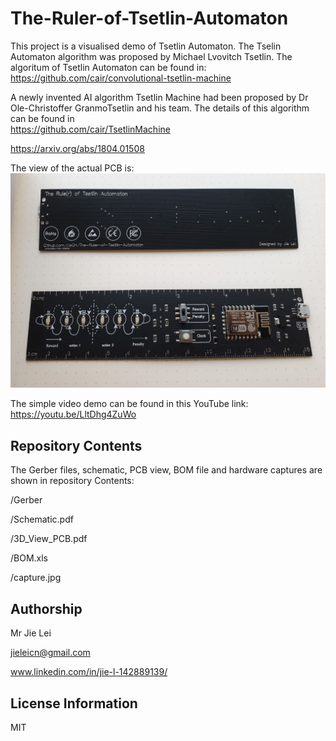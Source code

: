 # The-Ruler-of-Tsetlin-Automaton

This project is a visualised demo of Tsetlin Automaton. The Tselin Automaton algorithm was proposed by Michael Lvovitch Tsetlin. The algoritum of Tsetlin Automaton can be found in:
https://github.com/cair/convolutional-tsetlin-machine

A newly invented AI algorithm Tsetlin Machine had been proposed by Dr Ole-Christoffer GranmoTsetlin and his team. The details of this algorithm can be found in  
https://github.com/cair/TsetlinMachine

https://arxiv.org/abs/1804.01508

The view of the actual PCB is:
![overview](https://raw.githubusercontent.com/JieGH/The-Ruler-of-Tsetlin-Automaton/master/Capture.JPG)

The simple video demo can be found in this YouTube link:
https://youtu.be/LltDhg4ZuWo


Repository Contents
-------------------
The Gerber files, schematic, PCB view, BOM file and hardware captures are shown in repository Contents:

/Gerber

/Schematic.pdf

/3D_View_PCB.pdf

/BOM.xls

/capture.jpg






Authorship
-------------------
Mr Jie Lei

jieleicn@gmail.com

www.linkedin.com/in/jie-l-142889139/


License Information
-------------------

MIT
